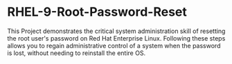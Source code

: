 # RHEL-9-Root-Password-Reset
This Project demonstrates the critical system administration skill of resetting the root user's password on Red Hat Enterprise Linux. Following these steps allows you to regain administrative control of a system when the password is lost, without needing to reinstall the entire OS.
